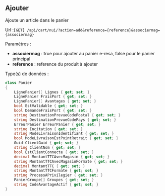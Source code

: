 ## <span id='ajouter'>Ajouter</span>

Ajoute un article dans le panier

Url :`[GET] /api/cart/nui/?action=add&reference={reference}&associermag={associermag}`

Paramètres : 

- **associermag** : true pour ajouter au panier e-resa, false pour le panier principal
- **reference** : reference du produit à ajouter

Type(s) de données :

```csharp
class Panier
{
	LignePanier[] Lignes { get; set; }
	LignePanier FraisPort { get; set; }
	LignePanier[] Avantages { get; set; }
	bool EstValidable { get; set; }
	bool DemandeFraisPort { get; set; }
	string DestinationPrevueCodePostal { get; set; }
	string DestinationPrevueCodePays { get; set; }
	ErreurPanier ErreurPanier { get; set; }
	string Incitation { get; set; }
	string ModeLivraisonIdentifiant { get; set; }
	bool ModeLivraisonEstPointRetrait { get; set; }
	Guid ClientGuid { get; set; }
	string ClientNom { get; set; }
	bool EstClientConnecte { get; set; }
	decimal MontantTTCAvecMagasin { get; set; }
	string MontantTTCAvecMagasinFormate { get; set; }
	decimal MontantTTC { get; set; }
	string MontantTTCFormate { get; set; }
	string ProcessAPrivilegier { get; set; }
	PanierGroupe[] Groupes { get; set; }
	string CodeAvantageActif { get; set; }
}

```
